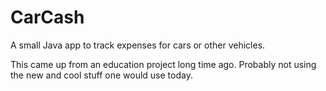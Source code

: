 # CarCash
A small Java app to track expenses for cars or other vehicles.

This came up from an education project long time ago. Probably not using the new and cool stuff one would use today.
